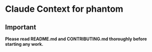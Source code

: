 # Claude Context for phantom

## Important
**Please read README.md and CONTRIBUTING.md thoroughly before starting any work.**

